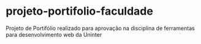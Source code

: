 # projeto-portifolio-faculdade
Projeto de Portifólio realizado para aprovação na disciplina de ferramentas para desenvolvimento web da Uninter
